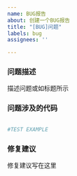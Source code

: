 ```yaml
---
name: BUG报告
about: 创建一个BUG报告
title: "[BUG]问题"
labels: bug
assignees: ''

---
```


### 问题描述

描述问题或如标题所示

### 问题涉及的代码

```python

#TEST EXAMPLE

```

### 修复建议

修复建议写在这里
